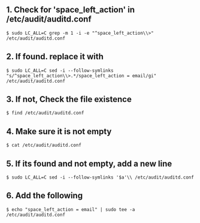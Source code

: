 ## 1. Check for 'space_left_action' in /etc/audit/auditd.conf
    $ sudo LC_ALL=C grep -m 1 -i -e "^space_left_action\\>" /etc/audit/auditd.conf

## 2. If found. replace it with 
    $ sudo LC_ALL=C sed -i --follow-symlinks "s/^space_left_action\\>.*/space_left_action = email/gi" /etc/audit/auditd.conf

## 3. If not, Check the file existence
    $ find /etc/audit/auditd.conf

## 4. Make sure it is not empty
    $ cat /etc/audit/auditd.conf

## 5. If its found and not empty, add a new line
    $ sudo LC_ALL=C sed -i --follow-symlinks '$a'\\ /etc/audit/auditd.conf

## 6. Add the following
    $ echo "space_left_action = email" | sudo tee -a /etc/audit/auditd.conf

